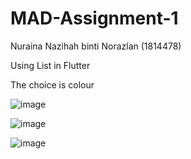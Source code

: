 # MAD-Assignment-1

Nuraina Nazihah binti Norazlan (1814478)

Using List in Flutter

The choice is colour

![image](https://user-images.githubusercontent.com/93634884/142678401-99d28a7f-ebd1-4efd-8d96-a325dea54958.png)

![image](https://user-images.githubusercontent.com/93634884/142680288-b726b608-5ff5-4c8b-a19c-5876f19a077a.png)

![image](https://user-images.githubusercontent.com/93634884/142680358-23fd8764-4911-457d-9820-8817374827c5.png)

